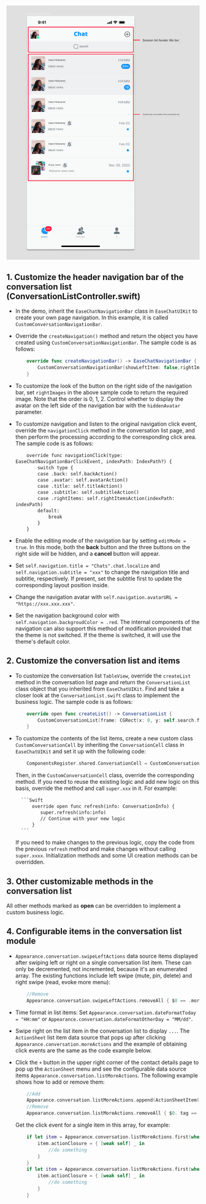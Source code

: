 ![Customize Conversation List](./assets/images/customize-conversation-list.png)

## 1. Customize the header navigation bar of the conversation list (ConversationListController.swift)

- In the demo, inherit the `EaseChatNavigationBar` class in `EaseChatUIKit` to create your own page navigation. In this example, it is called `CustomConversationNavigationBar`.

- Override the `createNavigation()` method and return the object you have created using `CustomConversationNavigationBar`. The sample code is as follows:

    ```Swift
        override func createNavigationBar() -> EaseChatNavigationBar {
            CustomConversationNavigationBar(showLeftItem: false,rightImages: [UIImage(named: "add", in: .chatBundle, with: nil,hiddenAvatar: false)
        }
    ```

- To customize the look of the button on the right side of the navigation bar, set `rightImages` in the above sample code to return the required image. Note that the order is 0, 1, 2. Control whether to display the avatar on the left side of the navigation bar with the `hiddenAvatar` parameter.

- To customize navigation and listen to the original navigation click event, override the `navigationClick` method in the conversation list page, and then perform the processing according to the corresponding click area. The sample code is as follows:

    ```
        override func navigationClick(type: EaseChatNavigationBarClickEvent, indexPath: IndexPath?) {
            switch type {
            case .back: self.backAction()
            case .avatar: self.avatarAction()
            case .title: self.titleAction()
            case .subtitle: self.subtitleAction()
            case .rightItems: self.rightItemsAction(indexPath: indexPath)
            default:
                break
            }
        }
    ```

- Enable the editing mode of the navigation bar by setting `editMode = true`. In this mode, both the **back** button and the three buttons on the right side will be hidden, and a **cancel** button will appear.

- Set `self.navigation.title = "Chats".chat.localize` and `self.navigation.subtitle = "xxx"` to change the navigation title and subtitle, respectively. If present, set the subtitle first to update the corresponding layout position inside.

- Change the navigation avatar with `self.navigation.avatarURL = "https://xxx.xxx.xxx"`.

- Set the navigation background color with `self.navigation.backgroudColor = .red`. The internal components of the navigation can also support this method of modification provided that the theme is not switched. If the theme is switched, it will use  the theme's default color.

## 2. Customize the conversation list and items

- To customize the conversation list `TableView`, override the `createList` method in the conversation list page and return the `ConversationList` class object that you inherited from `EaseChatUIKit`. Find and take a closer look at the `ConversationList.swift` class to implement the business logic. The sample code is as follows:

    ```Swift
        override open func createList() -> ConversationList {
            CustomConversationList(frame: CGRect(x: 0, y: self.search.frame.maxY+5, width: self.view.frame.width, height: self.view.frame.height-NavigationHeight-BottomBarHeight-(self.tabBarController?.tabBar.frame.height ?? 49)), style: .plain)
        }
    ```

- To customize the contents of the list items, create a new custom class `CustomConversationCell` by inheriting the `ConversationCell` class in `EaseChatUIKit` and set it up with the following code:

    ```Swift
        ComponentsRegister.shared.ConversationCell = CustomConversationCell.self
    ```

    Then, in the `CustomConversationCell` class, override the corresponding method. If you need to reuse the existing logic and add new logic on this basis, override the method and call `super.xxx` in it. For example:
    
        ```Swift
            override open func refresh(info: ConversationInfo) {
               super.refresh(info:info)
               // Continue with your new logic
            }
        ```

    If you need to make changes to the previous logic, copy the code from the previous `refresh` method and make changes without calling `super.xxxx`. Initialization methods and some UI creation methods can be overridden.

## 3. Other customizable methods in the conversation list

All other methods marked as **open** can be overridden to implement a custom business logic.

## 4. Configurable items in the conversation list module

- `Appearance.conversation.swipeLeftActions` data source items displayed after swiping left or right on a single conversation list item. These can only be decremented, not incremented, because it's an enumerated array. The existing functions include left swipe (mute, pin, delete) and right swipe (read, evoke more menu):

    ```Swift
        //Remove
        Appearance.conversation.swipeLeftActions.removeAll { $0 == .more }
    ```

- Time format in list items: Set `Appearance.conversation.dateFormatToday = "HH:mm"` or `Appearance.conversation.dateFormatOtherDay = "MM/dd"`.

- Swipe right on the list item in the conversation list to display `...`. The `ActionSheet` list item data source that pops up after clicking `Appearance.conversation.moreActions` and the example of obtaining click events are the same as the code example below.

- Click the `+` button in the upper right corner of the contact details page to pop up the `ActionSheet` menu and see the configurable data source items `Appearance.conversation.listMoreActions`. The following example shows how to add or remove them:

    ```Swift
        //Add
        Appearance.conversation.listMoreActions.append(ActionSheetItem(title: "new list item", type: .destructive, tag: "custom"))
        //Remove
        Appearance.conversation.listMoreActions.removeAll { $0. tag == "you want remove" }
    ```

  Get the click event for a single item in this array, for example:

  ```Swift
      if let item = Appearance.conversation.listMoreActions.first(where: { $0.tag == "xxx" }) {
          item.actionClosure = { [weak self] _ in
              //do something
          }
      }
      if let item = Appearance.conversation.listMoreActions.first(where: { $0.tag == "xxx" }) {
          item.actionClosure = { [weak self] _ in
              //do something
          }
      }
  ```
